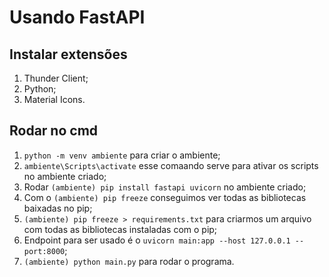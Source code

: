 # Usando FastAPI

##  Instalar extensões
1.	Thunder Client;
1.	Python;
1.  Material Icons.
   
## Rodar no cmd
1.	```python -m venv ambiente``` para criar o ambiente;
1.	```ambiente\Scripts\activate``` esse comaando serve para ativar os scripts no ambiente criado;
1.  Rodar ```(ambiente) pip install fastapi uvicorn``` no ambiente criado;
1.  Com o ```(ambiente) pip freeze``` conseguimos ver todas as bibliotecas baixadas no pip;
1.  ```(ambiente) pip freeze > requirements.txt``` para criarmos um arquivo com todas as bibliotecas instaladas com o pip; 
1.  Endpoint para ser usado é o ```uvicorn main:app --host 127.0.0.1 --port:8000```;
1.  ```(ambiente) python main.py``` para rodar o programa.
